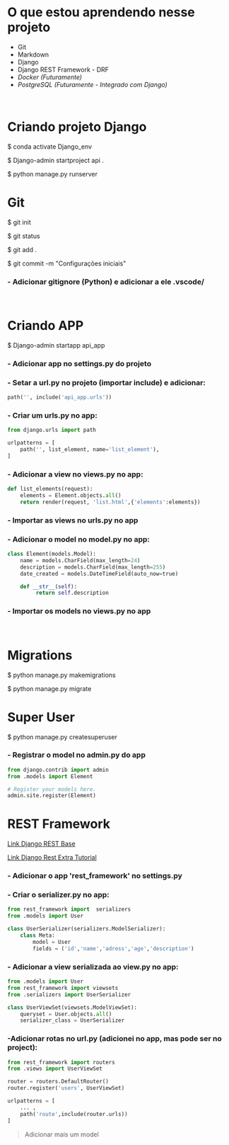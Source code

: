 # O que estou aprendendo nesse projeto

* Git
* Markdown
* Django
* Django REST Framework - DRF
* *Docker (Futuramente)*
* *PostgreSQL (Futuramente - Integrado com Django)*


<br>

# Criando projeto Django

$ conda activate Django_env

$ Django-admin startproject api .

$ python manage.py runserver

# Git
$ git init

$ git status

$ git add .

$ git commit -m "Configurações iniciais"

### - Adicionar gitignore (Python) e adicionar a ele .vscode/

<br>

# Criando APP

$ Django-admin startapp api_app

### - Adicionar app no settings.py do projeto

### - Setar a url.py no projeto (importar include) e adicionar:

``` Python
path('', include('api_app.urls'))
```
### - Criar um urls.py no app:

``` Python
from django.urls import path

urlpatterns = [
    path('', list_element, name='list_element'),
]
```
### - Adicionar a view no views.py no app:
``` Python
def list_elements(request):
    elements = Element.objects.all()
    return render(request, 'list.html',{'elements':elements})
```
### - Importar as views no urls.py no app 

### - Adicionar o model no model.py no app:
``` Python
class Element(models.Model):
    name = models.CharField(max_length=24)
    description = models.CharField(max_length=255)
    date_created = models.DateTimeField(auto_now=true)

    def __str__(self):
         return self.description
```

### - Importar os models no views.py no app 
<br>

# Migrations

$ python manage.py makemigrations

$ python manage.py migrate

# Super User

$ python manage.py createsuperuser

### - Registrar o model no admin.py do app

``` Python
from django.contrib import admin
from .models import Element

# Register your models here.
admin.site.register(Element)
```

# REST Framework

[Link Django REST Base](https://www.django-rest-framework.org/)

[Link Django Rest Extra Tutorial](https://medium.com/@marcosrabaioli/criando-uma-api-rest-utilizando-django-rest-framework-parte-1-55ac3e394fa)


### - Adicionar o app 'rest_framework' no settings.py


### - Criar o serializer.py no app:
``` Python
from rest_framework import  serializers
from .models import User

class UserSerializer(serializers.ModelSerializer):
    class Meta:
        model = User
        fields = ('id','name','adress','age','description')
```

### - Adicionar a view serializada ao view.py no app:
``` Python
from .models import User
from rest_framework import viewsets
from .serializers import UserSerializer

class UserViewSet(viewsets.ModelViewSet):
    queryset = User.objects.all()
    serializer_class = UserSerializer
```

### -Adicionar rotas no url.py (adicionei no app, mas pode ser no project):
``` Python
from rest_framework import routers
from .views import UserViewSet

router = routers.DefaultRouter()
router.register('users', UserViewSet)

urlpatterns = [
    ... ,
    path('route',include(router.urls))
]
```

> Adicionar mais um model